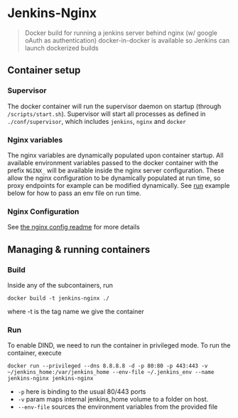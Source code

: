 Jenkins-Nginx
=============

> Docker build for running a jenkins server behind nginx (w/ google oAuth as authentication)
> docker-in-docker is available so Jenkins can launch dockerized builds

## Container setup

### Supervisor

The docker container will run the supervisor daemon on startup (through `/scripts/start.sh`). 
Supervisor will start all processes as defined in `./conf/supervisor`, which includes `jenkins`, `nginx` and `docker`

### Nginx variables

The nginx variables are dynamically populated upon container startup. All available environment variables passed to the docker container
with the prefix `NGINX_` will be available inside the nginx server configuration. These allow the nginx configuration to be dynamically
populated at run time, so proxy endpoints for example can be modified dynamically.
See [run](#Run) example below for how to pass an env file on run time.
 
### Nginx Configuration

See [the nginx config readme](conf/nginx/README.md) for more details

## Managing & running containers

### Build

Inside any of the subcontainers, run

`docker build -t jenkins-nginx ./`

where -t is the tag name we give the container

### Run

To enable DIND, we need to run the container in privileged mode. To run the container, execute

`docker run --privileged --dns 8.8.8.8 -d -p 80:80 -p 443:443 -v ~/jenkins_home:/var/jenkins_home --env-file ~/.jenkins_env --name jenkins-nginx jenkins-nginx`

- `-p` here is binding to the usual 80/443 ports
- `-v` param maps internal jenkins_home volume to a folder on host.
- `--env-file` sources the environment variables from the provided file
